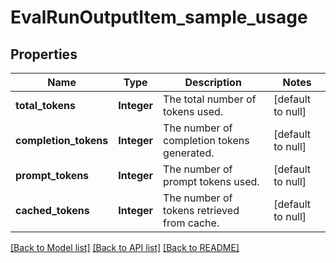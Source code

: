 # EvalRunOutputItem_sample_usage
## Properties

| Name | Type | Description | Notes |
|------------ | ------------- | ------------- | -------------|
| **total\_tokens** | **Integer** | The total number of tokens used. | [default to null] |
| **completion\_tokens** | **Integer** | The number of completion tokens generated. | [default to null] |
| **prompt\_tokens** | **Integer** | The number of prompt tokens used. | [default to null] |
| **cached\_tokens** | **Integer** | The number of tokens retrieved from cache. | [default to null] |

[[Back to Model list]](../README.md#documentation-for-models) [[Back to API list]](../README.md#documentation-for-api-endpoints) [[Back to README]](../README.md)


